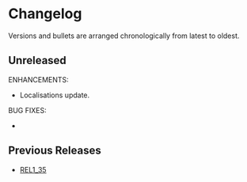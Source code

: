 # Changelog

Versions and bullets are arranged chronologically from latest to oldest.

## Unreleased

ENHANCEMENTS:

- Localisations update.

BUG FIXES:

- 

## Previous Releases

- [REL1_35](https://github.com/femiwiki/Sanctions/blob/REL1_35/CHANGELOG.md)

